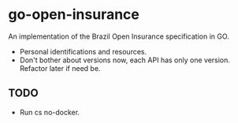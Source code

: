 # go-open-insurance
An implementation of the Brazil Open Insurance specification in GO.

* Personal identifications and resources.
* Don't bother about versions now, each API has only one version. Refactor later if need be.

## TODO
* Run cs no-docker.